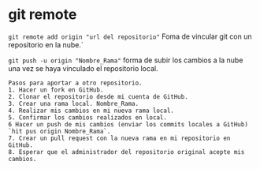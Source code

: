 # git remote

`git remote add origin "url del repositorio"` Foma de vincular git con un repositorio en la nube.`

`git push -u origin "Nombre_Rama"` forma de subir los cambios a la nube una vez se haya vinculado el repositorio local.

````
Pasos para aportar a otro repositorio.
1. Hacer un fork en GitHub.
2. Clonar el repositorio desde mi cuenta de GitHub.
3. Crear una rama local. Nombre_Rama.
4. Realizar mis cambios en mi nueva rama local.
5. Confirmar los cambios realizados en local.
6 Hacer un push de mis cambios (enviar los commits locales a GitHub) `hit pus origin Nombre_Rama`.
7. Crear un pull request con la nueva rama en mi repositorio en GitHub.
8. Esperar que el administrador del repositorio original acepte mis cambios.
````
